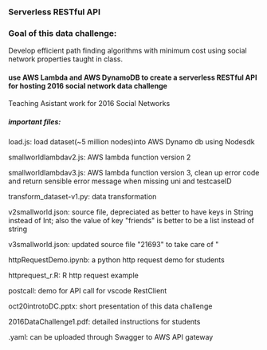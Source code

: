 ### Serverless RESTful API  

### Goal of this data challenge:
Develop efficient path finding algorithms with minimum cost using social network properties taught in class. 

####  use AWS Lambda and AWS DynamoDB to create a serverless RESTful API for hosting 2016 social network data challenge 
Teaching Asistant work for 2016 Social Networks

##### important files:
 	
 load.js: load dataset(~5 million nodes)into AWS Dynamo db using Nodesdk     
 
 smallworldlambdav2.js: AWS lambda function version 2     
 
 smallworldlambdav3.js: AWS lambda function version 3, clean up error code and return sensible error message when missing uni and testcaseID   
 
 transform_dataset-v1.py: data transformation    
 
 v2smallworld.json: source file, depreciated as better to have keys in String instead of Int; also the value of key "friends" is better to be a list instead of string    
 
 v3smallworld.json:  updated source file  \"21693\" to take care of "      
  
 httpRequestDemo.ipynb: a python http request demo for students    
 
 httprequest_r.R:	R http request example   
 
 postcall: demo for API call for vscode RestClient     
 
 oct20introtoDC.pptx: short presentation of this data challenge     
 
 2016DataChallenge1.pdf: detailed instructions for students   
 
 .yaml: can be uploaded through Swagger to AWS API gateway

